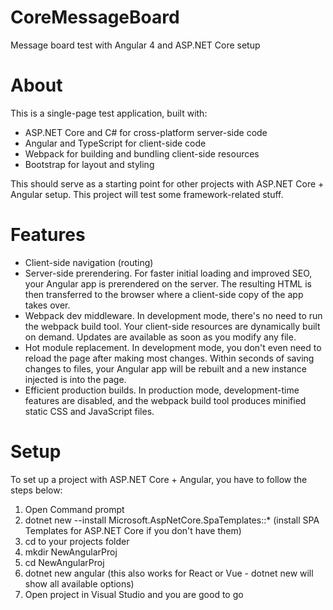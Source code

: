 # CoreMessageBoard
Message board test with Angular 4 and ASP.NET Core setup

# About
This is a single-page test application, built with:
  - ASP.NET Core and C# for cross-platform server-side code
  - Angular and TypeScript for client-side code
  - Webpack for building and bundling client-side resources
  - Bootstrap for layout and styling

This should serve as a starting point for other projects with ASP.NET Core + Angular setup. This project will test some framework-related stuff.

# Features
- Client-side navigation (routing)
- Server-side prerendering. For faster initial loading and improved SEO, your Angular app is prerendered on the server. The resulting HTML is then transferred to the browser where a client-side copy of the app takes over.
- Webpack dev middleware. In development mode, there's no need to run the webpack build tool. Your client-side resources are dynamically built on demand. Updates are available as soon as you modify any file.
- Hot module replacement. In development mode, you don't even need to reload the page after making most changes. Within seconds of saving changes to files, your Angular app will be rebuilt and a new instance injected is into the page.
- Efficient production builds. In production mode, development-time features are disabled, and the webpack build tool produces minified static CSS and JavaScript files.

# Setup
To set up a project with ASP.NET Core + Angular, you have to follow the steps below:
1) Open Command prompt
2) dotnet new --install Microsoft.AspNetCore.SpaTemplates::* (install SPA Templates for ASP.NET Core if you don't have them)
3) cd to your projects folder
4) mkdir NewAngularProj
5) cd NewAngularProj
6) dotnet new angular (this also works for React or Vue - dotnet new will show all available options)
7) Open project in Visual Studio and you are good to go
